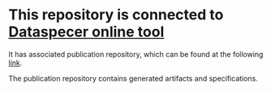 # This repository is connected to [Dataspecer online tool](http://localhost:5174)

It has associated publication repository, which can be found at the following [link](https://github.com/RadStr-bot/Update-private-repo-to-build-only-pckgs-publication-repo).

The publication repository contains generated artifacts and specifications.